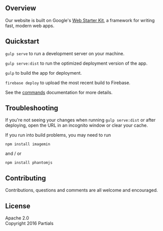 ## Overview
Our website is built on Google's [Web Starter Kit](https://developers.google.com/web/starter-kit), a framework for writing fast, modern web apps.

## Quickstart
`gulp serve` to run a development server on your machine.

`gulp serve:dist` to run the optimized deployment version of the app.

`gulp` to build the app for deployment.

`firebase deploy` to upload the most recent build to Firebase.

See the [commands](docs/commands.md) documentation for more details.

## Troubleshooting

If you're not seeing your changes when running `gulp serve:dist` or after deploying, open the URL in an incognito window or clear your cache.

If you run into build problems, you may need to run

`npm install imagemin`

and / or

`npm install phantomjs`

## Contributing

Contributions, questions and comments are all welcome and encouraged.

## License

Apache 2.0  
Copyright 2016 Partials

